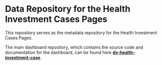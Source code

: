 # Data Repository for the Health Investment Cases Pages

This repository serves as the metadata repository for the Health Investment Cases Pages.

The main dashboard repository, which contains the source code and documentation for the dashboard, can be found here [**dv-health-investment-case**](https://github.com/UNDP-Data/dv-health-investment-case).
